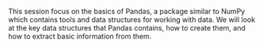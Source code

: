 This session focus on the basics of Pandas, a package similar to NumPy which contains tools and data structures for working with data. We will look at the key data structures that Pandas contains, how to create them, and how to extract basic information from them.

